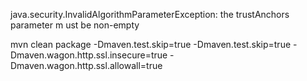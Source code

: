 java.security.InvalidAlgorithmParameterException: the trustAnchors parameter m ust be non-empty


mvn clean package -Dmaven.test.skip=true -Dmaven.test.skip=true -Dmaven.wagon.http.ssl.insecure=true -Dmaven.wagon.http.ssl.allowall=true